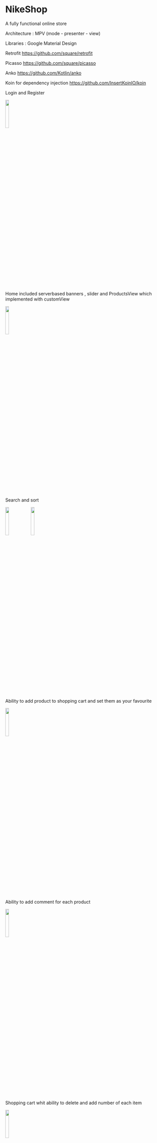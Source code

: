 # NikeShop
A fully functional online store 


Architecture : 
MPV (mode - presenter - view)

Libraries :
Google Material Design

Retrofit https://github.com/square/retrofit

Picasso https://github.com/square/picasso

Anko https://github.com/Kotlin/anko

Koin for dependency injection https://github.com/InsertKoinIO/koin


Login and Register

<img src="https://github.com/Arefyazdkhasti/NikeShop/blob/master/Sample/login.png" width="15%"></img>

Home included serverbased banners , slider and ProductsView  which implemented with customView 

<img src="https://github.com/Arefyazdkhasti/NikeShop/blob/master/Sample/home.png" width="15%"></img>

Search and sort

<img src="https://github.com/Arefyazdkhasti/NikeShop/blob/master/Sample/search.png" width="15%"></img>  <img src="https://github.com/Arefyazdkhasti/NikeShop/blob/master/Sample/sort.png" width="15%"></img>


Ability to add product to shopping cart and set them as your favourite

<img src="https://github.com/Arefyazdkhasti/NikeShop/blob/master/Sample/productDetail.png" width="15%"></img>

Ability to add comment for each product

<img src="https://github.com/Arefyazdkhasti/NikeShop/blob/master/Sample/addCommentDialog.png" width="15%"></img>

Shopping cart whit ability to delete and add number of each item 

<img src="https://github.com/Arefyazdkhasti/NikeShop/blob/master/Sample/shoppingCart.png" width="15%"></img>

Account include all your comments , former bought and favourite items

<img src="https://github.com/Arefyazdkhasti/NikeShop/blob/master/Sample/account.png" width="15%"></img>

Server for this application is implemented with php and MySql 

